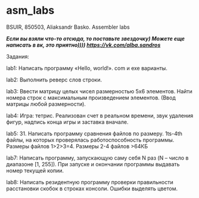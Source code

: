 # asm_labs

BSUIR, 850503, Aliaksandr Basko. Assembler labs

***Если вы взяли что-то отсюда, то поставьте звездочку) Можете еще написать в вк, это приятно)))) https://vk.com/alba.sandros***

Задания:


lab1: Написать программу «Hello, world!». com и exe варианты.

lab2: Выполнить реверс слов строки.

lab3: Ввести матрицу целых чисел размерностью 5х6 элементов. Найти номера строк с максимальным произведением элементов. (Ввод матрицы любой размерности).

lab4: Игра: тетрис. Реализован счет в реальном времени, звук удаления фигур, надпись конца игры и заставка вначале.

lab5: 31. Написать программу сравнения файлов по размеру. 1ts-4th файлы, на которых проверялась работоспособность программы. Размеры файлов 1>2>3=4. Размеры 2-4 файлов >64КБ

lab7: Написать программу, запускающую саму себя N раз (N – число в диапазоне [1, 255]). При запуске и окончании программы выдавать номер текущей копии.

lab8: Написать резидентную программу проверки правильности расстановки скобок в строках консоли. Ошибки выделять цветом.

